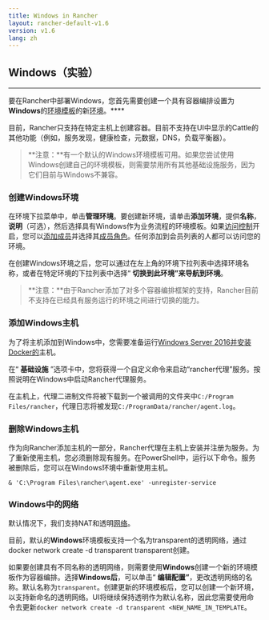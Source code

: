 ```yaml
---
title: Windows in Rancher
layout: rancher-default-v1.6
version: v1.6
lang: zh
---
```


## Windows（实验）

------

要在Rancher中部署Windows，您首先需要创建一个具有容器编排设置为**Windows**的[环境模板]({{site.baseurl}}/rancher/{{page.version}}/{{page.lang}}/environments/#what-is-an-environment-template)的新[环境]({{site.baseurl}}/rancher/{{page.version}}/{{page.lang}}/environments/)。****

目前，Rancher只支持在特定主机上创建容器。目前不支持在UI中显示的Cattle的其他功能（例如，服务发现，健康检查，元数据，DNS，负载平衡器）。

> **注意：**有一个默认的Windows环境模板可用。如果您尝试使用Windows创建自己的环境模板，则需要禁用所有其他基础设施服务，因为它们目前与Windows不兼容。

### 创建Windows环境

在环境下拉菜单中，单击**管理环境**。要创建新环境，请单击**添加环境**，提供**名称**，**说明**（可选），然后选择具有Windows作为业务流程的环境模板。如果[访问控制]({{site.baseurl}}/rancher/{{page.version}}/{{page.lang}}/configuration/access-control)开启，您可以[添加成员]({{site.baseurl}}/rancher/{{page.version}}/{{page.lang}}/environments/#editing-members)并选择其[成员角色]({{site.baseurl}}/rancher/{{page.version}}/{{page.lang}}//environments/#membership-roles)。任何添加到会员列表的人都可以访问您的环境。

在创建Windows环境之后，您可以通过在左上角的环境下拉列表中选择环境名称，或者在特定环境的下拉列表中选择“ **切换到此环境”**来导航**到环境**。

> **注意：**由于Rancher添加了对多个容器编排框架的支持，Rancher目前不支持在已经具有服务运行的环境之间进行切换的能力。

### 添加Windows主机

为了将主机添加到Windows中，您需要准备运行[Windows Server 2016并安装Docker的](https://msdn.microsoft.com/en-us/virtualization/windowscontainers/about/index)主机。

在“ **基础设施** ”选项卡中，您将获得一个自定义命令来启动“rancher代理”服务。按照说明在Windows中启动Rancher代理服务。

在主机上，代理二进制文件将被下载到一个被调用的文件夹中`C:/Program Files/rancher`，代理日志将被发现`C:/ProgramData/rancher/agent.log`。

### 删除Windows主机

作为向Rancher添加主机的一部分，Rancher代理在主机上安装并注册为服务。为了重新使用主机，您必须删除现有服务。在PowerShell中，运行以下命令。服务被删除后，您可以在Windows环境中重新使用主机。

```
& 'C:\Program Files\rancher\agent.exe' -unregister-service
```

### Windows中的网络

默认情况下，我们支持NAT和透明[网络](https://docs.microsoft.com/en-us/virtualization/windowscontainers/manage-containers/container-networking)。

目前，默认的**Windows**环境模板支持一个名为transparent的透明网络，通过docker network create -d transparent transparent创建。

如果要创建具有不同名称的透明网络，则需要使用**Windows**创建一个新的环境模板作为容器编排。选择**Windows后**，可以单击“ **编辑配置”**，更改透明网络的名称。默认名称为`transparent`。创建更新的环境模板后，您可以创建一个新环境，以支持新命名的透明网络。UI将继续保持透明作为默认名称，因此您需要使用命令去更新`docker network create -d transparent <NEW_NAME_IN_TEMPLATE`。